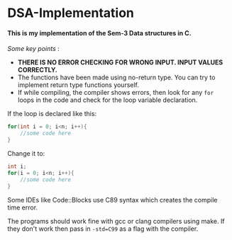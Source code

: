 # DSA-Implementation
#### This is my implementation of the Sem-3 Data structures in C.
_Some key points_ :  
* **THERE IS NO ERROR CHECKING FOR WRONG INPUT. INPUT VALUES CORRECTLY.**
* The functions have been made using no-return type. You can try to implement return type functions yourself.
* If while compiling, the compiler shows errors, then look for any `for` loops in the code and check for the loop variable declaration.

If the loop is declared like this:
```c
for(int i = 0; i<n; i++){
    //some code here
}
```
Change it to:
```c
int i;
for(i = 0; i<n; i++){
    //some code here
}
```
Some IDEs like Code::Blocks use C89 syntax which creates the compile time error.

The programs should work fine with gcc or clang compilers using make. If they don't work then pass in `-std=C99` as a flag with the compiler.

